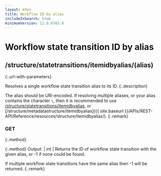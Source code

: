 ```yaml
---
layout: mfws
title: Workflow ID by alias
includeInSearch: true
minimumVersion: 12.0.6783.0
---
```


# Workflow state transition ID by alias

## /structure/statetransitions/itemidbyalias/(alias)
{:.url-with-parameters}

Resolves a single workflow state transition alias to its ID.
{:.description}

The alias should be URI-encoded.  If resolving multiple aliases, or your alias contains the character `\`, then it is recommended to use [/structure/statetransitions/itemidbyalias](../), or [/structure/metadatastructure/itemidbyalias]({{ site.baseurl }}/APIs/REST-API/Reference/resources/structure/itemidbyalias/).
{:.remark}

### GET
{:.method}

{:.method}
Output: | int
| Returns the ID of workflow state transition with the given alias, or -1 if none could be found.

If multiple workflow state transitions have the same alias then -1 will be returned.
{:.remark}
